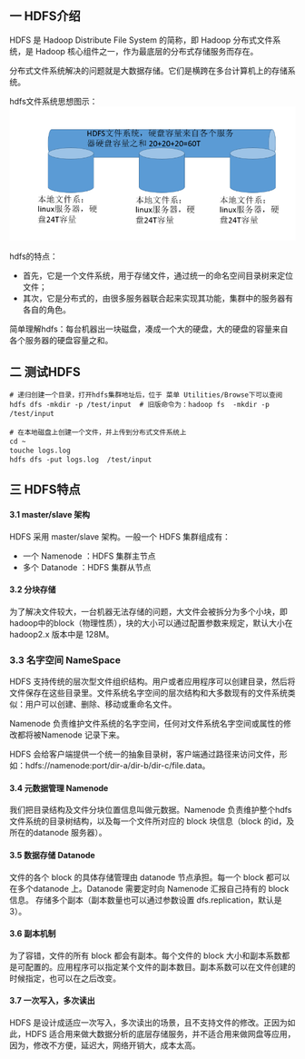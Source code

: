## 一 HDFS介绍

HDFS 是 Hadoop Distribute File System 的简称，即 Hadoop 分布式文件系统，是 Hadoop 核心组件之一，作为最底层的分布式存储服务而存在。 

分布式文件系统解决的问题就是大数据存储。它们是横跨在多台计算机上的存储系统。  

hdfs文件系统思想图示：
![](../images/bigdata/hdfs-01.png)  

hdfs的特点：
- 首先，它是一个文件系统，用于存储文件，通过统一的命名空间目录树来定位文件； 
- 其次，它是分布式的，由很多服务器联合起来实现其功能，集群中的服务器有各自的角色。

简单理解hdfs：每台机器出一块磁盘，凑成一个大的硬盘，大的硬盘的容量来自各个服务器的硬盘容量之和。  

## 二 测试HDFS

```
# 递归创建一个目录，打开hdfs集群地址后，位于 菜单 Utilities/Browse下可以查阅
hdfs dfs -mkdir -p /test/input	# 旧版命令为：hadoop fs  -mkdir -p /test/input

# 在本地磁盘上创建一个文件，并上传到分布式文件系统上
cd ~
touche logs.log
hdfs dfs -put logs.log  /test/input 
```

## 三 HDFS特点

#### 3.1 master/slave 架构 

HDFS 采用 master/slave 架构。一般一个 HDFS 集群组成有：
- 一个 Namenode ：HDFS 集群主节点
- 多个 Datanode ：HDFS 集群从节点  

#### 3.2 分块存储 

为了解决文件较大，一台机器无法存储的问题，大文件会被拆分为多个小块，即hadoop中的block（物理性质），块的大小可以通过配置参数来规定，默认大小在 hadoop2.x 版本中是 128M。 

### 3.3 名字空间 NameSpace

HDFS 支持传统的层次型文件组织结构。用户或者应用程序可以创建目录，然后将文件保存在这些目录里。文件系统名字空间的层次结构和大多数现有的文件系统类似：用户可以创建、删除、移动或重命名文件。  

Namenode 负责维护文件系统的名字空间，任何对文件系统名字空间或属性的修改都将被Namenode 记录下来。   

HDFS 会给客户端提供一个统一的抽象目录树，客户端通过路径来访问文件，形如：hdfs://namenode:port/dir-a/dir-b/dir-c/file.data。 

#### 3.4  元数据管理 Namenode  

我们把目录结构及文件分块位置信息叫做元数据。Namenode 负责维护整个hdfs文件系统的目录树结构，以及每一个文件所对应的 block 块信息（block 的id，及所在的datanode 服务器）。  

#### 3.5 数据存储  Datanode 

文件的各个 block 的具体存储管理由 datanode 节点承担。每一个 block 都可以在多个datanode 上。Datanode 需要定时向 Namenode 汇报自己持有的 block信息。 存储多个副本（副本数量也可以通过参数设置 dfs.replication，默认是 3）。 

#### 3.6 副本机制 

为了容错，文件的所有 block 都会有副本。每个文件的 block 大小和副本系数都是可配置的。应用程序可以指定某个文件的副本数目。副本系数可以在文件创建的时候指定，也可以在之后改变。 

#### 3.7 一次写入，多次读出 

HDFS 是设计成适应一次写入，多次读出的场景，且不支持文件的修改。正因为如此，HDFS 适合用来做大数据分析的底层存储服务，并不适合用来做网盘等应用，因为，修改不方便，延迟大，网络开销大，成本太高。

